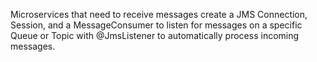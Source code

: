 Microservices that need to receive messages create a JMS Connection, Session, and a MessageConsumer 
to listen for messages on a specific Queue or Topic with @JmsListener to automatically process incoming messages. 

